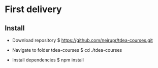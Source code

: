 # First delivery

## Install
- Download repository 
$ https://github.com/neirupr/tdea-courses.git

- Navigate to folder tdea-courses
$ cd ./tdea-courses

- Install dependencies
$ npm install
